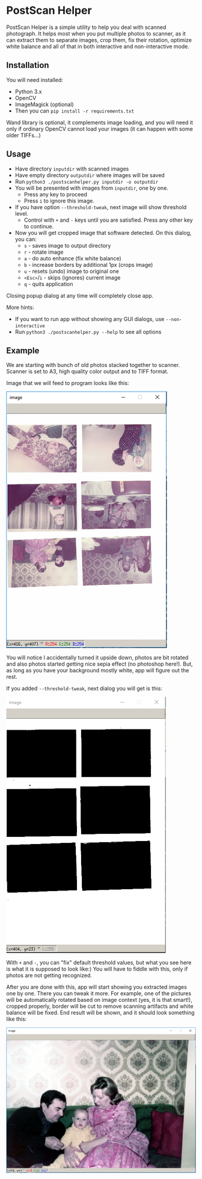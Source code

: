 PostScan Helper
================

PostScan Helper is a simple utility to help you deal with scanned photograph.
It helps most when you put multiple photos to scanner, as it can extract them
to separate images, crop them, fix their rotation, optimize white balance and
all of that in both interactive and non-interactive mode.

Installation
------------

You will need installed:
* Python 3.x
* OpenCV
* ImageMagick (optional)
* Then you can `pip install -r requirements.txt`

Wand library is optional, it complements image loading,
and you will need it only if ordinary OpenCV cannot
load your images (it can happen with some older TIFFs...) 

Usage
-----

* Have directory `inputdir` with scanned images
* Have empty directory `outputdir` where images will be saved
* Run `python3 ./postscanhelper.py inputdir -o outputdir`
* You will be presented with images from `inputdir`, one by one.
  * Press any key to proceed
  * Press `i` to ignore this image.
* If you have option `--threshold-tweak`, next image will show threshold level.
  * Control with `+` and `-` keys until you are satisfied.
Press any other key to continue.
* Now you will get cropped image that software detected. On this dialog, you can:
  * `s` - saves image to output directory
  * `r` - rotate image
  * `a` - do auto enhance (fix white balance)
  * `b` - increase borders by additional 1px (crops image)
  * `u` - resets (undo) image to original one
  * `<Esc>`/`i` - skips (ignores) current image
  * `q` - quits application

Closing popup dialog at any time will completely close app.

More hints:
* If you want to run app without showing any GUI dialogs, use `--non-interactive`
* Run `python3 ./postscanhelper.py --help` to see all options

Example
-------

We are starting with bunch of old photos stacked together to scanner.
Scanner is set to A3, high quality color output and to TIFF format.

Image that we will feed to program looks like this:

![Scan](docs/1.png?raw=true "Scan")

You will notice I accidentally turned it upside down, photos are bit rotated and
also photos started getting nice sepia effect (no photoshop here!). But, as long
as you have your background mostly white, app will figure out the rest.

If you added `--threshold-tweak`, next dialog you will get is this:

![Threshold](docs/2.png?raw=true "Threshold")

With `+` and `-`, you can "fix" default threshold values,
but what you see here is what it is supposed to look like:)
You will have to fiddle with this, only if photos are not getting recognized.

After you are done with this, app will start showing you extracted images one by one.
There you can tweak it more. For example, one of the pictures will be automatically
rotated based on image context (yes, it is that smart!), cropped properly,
border will be cut to remove scanning artifacts and white balance will be fixed.
End result will be shown, and it should look something like this:

![Result](docs/3.png?raw=true "Result")